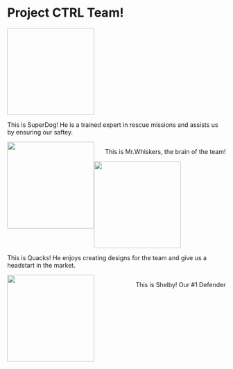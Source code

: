 <html>
  <head>
  <h1>Project CTRL Team!</h1>
  </head>
  <body>
<img href="http://www.fillster.com/myspace-pictures/" target="_blank" position=left:100px height=200px width=200px style=float:left"> <p style="float:right" position=right:100px>This is SuperDog! He is a trained expert in rescue missions and assists us by ensuring our saftey.</p>
    <br>
  <img src=http://placekitten.com/200/300 height=200px width=200px style="float:left"> <p style="float:right" position=right:100px>This is Mr.Whiskers, the brain of the team!</p>
    <br>
    <img src=https://static4.depositphotos.com/1029126/389/i/380/depositphotos_3892856-stock-photo-baby-duck-isolated-on-white.jpg height=200px width=200px style="float:left"> <p style="float:right" position=right:100px>This is Quacks! He enjoys creating designs for the team and give us a headstart in the market.</p>
    <br>
    <img src=https://images.pexels.com/photos/10467/pexels-photo-10467.jpeg?auto=compress&cs=tinysrgb&w=600 height=200px width=200px style=float:left position=left:100px> <p style="float:right" position=right:100px>This is Shelby! Our #1 Defender</p>
  </body>
</html>
